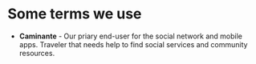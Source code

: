# Some terms we use
- **Caminante** - Our priary end-user for the social network and mobile apps. Traveler that needs help to find social services and community resources.

